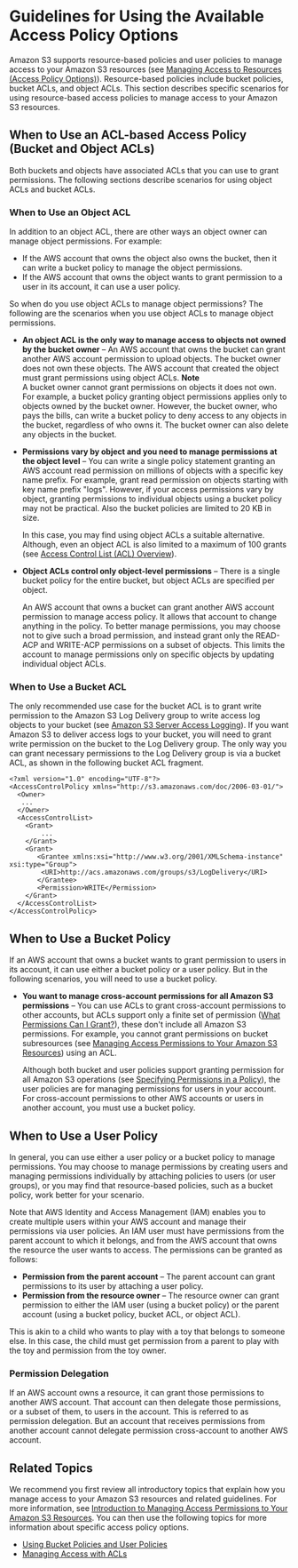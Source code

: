 # Guidelines for Using the Available Access Policy Options<a name="access-policy-alternatives-guidelines"></a>

Amazon S3 supports resource\-based policies and user policies to manage access to your Amazon S3 resources \(see [Managing Access to Resources \(Access Policy Options\)](access-control-overview.md#access-control-resources-manage-permissions-basics)\)\. Resource\-based policies include bucket policies, bucket ACLs, and object ACLs\. This section describes specific scenarios for using resource\-based access policies to manage access to your Amazon S3 resources\. 

## When to Use an ACL\-based Access Policy \(Bucket and Object ACLs\)<a name="when-to-use-acl"></a>

Both buckets and objects have associated ACLs that you can use to grant permissions\. The following sections describe scenarios for using object ACLs and bucket ACLs\.

### When to Use an Object ACL<a name="when-to-use-object-acl"></a>

In addition to an object ACL, there are other ways an object owner can manage object permissions\. For example:
+ If the AWS account that owns the object also owns the bucket, then it can write a bucket policy to manage the object permissions\.
+ If the AWS account that owns the object wants to grant permission to a user in its account, it can use a user policy\.

So when do you use object ACLs to manage object permissions? The following are the scenarios when you use object ACLs to manage object permissions\.
+ **An object ACL is the only way to manage access to objects not owned by the bucket owner** – An AWS account that owns the bucket can grant another AWS account permission to upload objects\. The bucket owner does not own these objects\. The AWS account that created the object must grant permissions using object ACLs\. 
**Note**  
A bucket owner cannot grant permissions on objects it does not own\. For example, a bucket policy granting object permissions applies only to objects owned by the bucket owner\. However, the bucket owner, who pays the bills, can write a bucket policy to deny access to any objects in the bucket, regardless of who owns it\. The bucket owner can also delete any objects in the bucket\. 
+ **Permissions vary by object and you need to manage permissions at the object level** – You can write a single policy statement granting an AWS account read permission on millions of objects with a specific key name prefix\. For example, grant read permission on objects starting with key name prefix "logs"\. However, if your access permissions vary by object, granting permissions to individual objects using a bucket policy may not be practical\. Also the bucket policies are limited to 20 KB in size\. 

  In this case, you may find using object ACLs a suitable alternative\. Although, even an object ACL is also limited to a maximum of 100 grants \(see [Access Control List \(ACL\) Overview](acl-overview.md)\)\. 
+ **Object ACLs control only object\-level permissions** –  There is a single bucket policy for the entire bucket, but object ACLs are specified per object\.

  An AWS account that owns a bucket can grant another AWS account permission to manage access policy\. It allows that account to change anything in the policy\. To better manage permissions, you may choose not to give such a broad permission, and instead grant only the READ\-ACP and WRITE\-ACP permissions on a subset of objects\. This limits the account to manage permissions only on specific objects by updating individual object ACLs\.

### When to Use a Bucket ACL<a name="when-to-use-bucket-acl"></a>

The only recommended use case for the bucket ACL is to grant write permission to the Amazon S3 Log Delivery group to write access log objects to your bucket \(see [Amazon S3 Server Access Logging](ServerLogs.md)\)\. If you want Amazon S3 to deliver access logs to your bucket, you will need to grant write permission on the bucket to the Log Delivery group\. The only way you can grant necessary permissions to the Log Delivery group is via a bucket ACL, as shown in the following bucket ACL fragment\.

```
<?xml version="1.0" encoding="UTF-8"?>
<AccessControlPolicy xmlns="http://s3.amazonaws.com/doc/2006-03-01/">
  <Owner>
   ...
  </Owner>
  <AccessControlList>
    <Grant>
        ...
    </Grant>  
    <Grant>
       <Grantee xmlns:xsi="http://www.w3.org/2001/XMLSchema-instance" xsi:type="Group">
        <URI>http://acs.amazonaws.com/groups/s3/LogDelivery</URI>
       </Grantee>
       <Permission>WRITE</Permission>
    </Grant>  
  </AccessControlList>
</AccessControlPolicy>
```

## When to Use a Bucket Policy<a name="when-to-use-bucket-policy"></a>

If an AWS account that owns a bucket wants to grant permission to users in its account, it can use either a bucket policy or a user policy\. But in the following scenarios, you will need to use a bucket policy\.
+ **You want to manage cross\-account permissions for all Amazon S3 permissions** – You can use ACLs to grant cross\-account permissions to other accounts, but ACLs support only a finite set of permission \([What Permissions Can I Grant?](acl-overview.md#permissions)\), these don't include all Amazon S3 permissions\. For example, you cannot grant permissions on bucket subresources \(see [Managing Access Permissions to Your Amazon S3 Resources](s3-access-control.md)\) using an ACL\. 

  Although both bucket and user policies support granting permission for all Amazon S3 operations \(see [Specifying Permissions in a Policy](using-with-s3-actions.md)\), the user policies are for managing permissions for users in your account\. For cross\-account permissions to other AWS accounts or users in another account, you must use a bucket policy\.

## When to Use a User Policy<a name="when-to-use-user-policy"></a>

In general, you can use either a user policy or a bucket policy to manage permissions\. You may choose to manage permissions by creating users and managing permissions individually by attaching policies to users \(or user groups\), or you may find that resource\-based policies, such as a bucket policy, work better for your scenario\.

Note that AWS Identity and Access Management \(IAM\) enables you to create multiple users within your AWS account and manage their permissions via user policies\. An IAM user must have permissions from the parent account to which it belongs, and from the AWS account that owns the resource the user wants to access\. The permissions can be granted as follows:
+ **Permission from the parent account** – The parent account can grant permissions to its user by attaching a user policy\.
+ **Permission from the resource owner** – The resource owner can grant permission to either the IAM user \(using a bucket policy\) or the parent account \(using a bucket policy, bucket ACL, or object ACL\)\.

This is akin to a child who wants to play with a toy that belongs to someone else\. In this case, the child must get permission from a parent to play with the toy and permission from the toy owner\.

### Permission Delegation<a name="permission-delegation"></a>

If an AWS account owns a resource, it can grant those permissions to another AWS account\. That account can then delegate those permissions, or a subset of them, to users in the account\. This is referred to as permission delegation\. But an account that receives permissions from another account cannot delegate permission cross\-account to another AWS account\. 

## Related Topics<a name="access-control-guidelines-related-topics"></a>

 We recommend you first review all introductory topics that explain how you manage access to your Amazon S3 resources and related guidelines\. For more information, see [Introduction to Managing Access Permissions to Your Amazon S3 Resources](intro-managing-access-s3-resources.md)\. You can then use the following topics for more information about specific access policy options\. 
+ [Using Bucket Policies and User Policies](using-iam-policies.md)
+ [Managing Access with ACLs](S3_ACLs_UsingACLs.md)